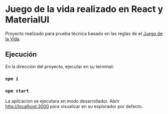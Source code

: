 # Juego de la vida realizado en React y MaterialUI

Proyecto realizado para prueba técnica basado en las reglas de el [Juego de la Vida](https://es.wikipedia.org/wiki/Juego_de_la_vida).

## Ejecución

En la dirección del proyecto, ejecutar en su terminal:

### `npm i`

### `npm start`

La aplicacion se ejecutara en modo desarrollador.
Abrir [http://localhost:3000](http://localhost:3000) para visualizar en su explorador por defecto.
